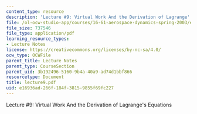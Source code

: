 ```yaml
---
content_type: resource
description: 'Lecture #9: Virtual Work And the Derivation of Lagrange''s Equations'
file: /ol-ocw-studio-app/courses/16-61-aerospace-dynamics-spring-2003/e16936ad266f184f38159855f69fc227_lecture9.pdf
file_size: 737546
file_type: application/pdf
learning_resource_types:
- Lecture Notes
license: https://creativecommons.org/licenses/by-nc-sa/4.0/
ocw_type: OCWFile
parent_title: Lecture Notes
parent_type: CourseSection
parent_uid: 3b192496-5160-9b4a-40a9-ad74d1bbf866
resourcetype: Document
title: lecture9.pdf
uid: e16936ad-266f-184f-3815-9855f69fc227
---
```

Lecture #9: Virtual Work And the Derivation of Lagrange's Equations